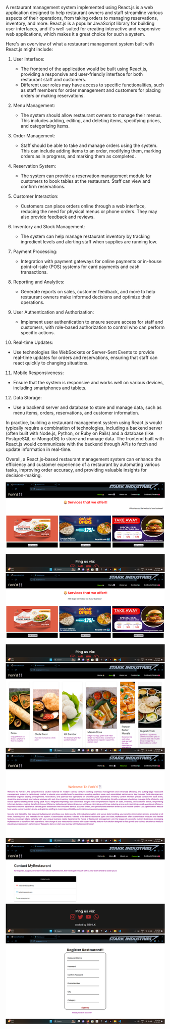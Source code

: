 A restaurant management system implemented using React.js is a web application designed to help restaurant owners and staff streamline various aspects of their operations, from taking orders to managing reservations, inventory, and more. React.js is a popular JavaScript library for building user interfaces, and it's well-suited for creating interactive and responsive web applications, which makes it a great choice for such a system.

Here's an overview of what a restaurant management system built with React.js might include:

1. User Interface:
   - The frontend of the application would be built using React.js, providing a responsive and user-friendly interface for both restaurant staff and customers.
   - Different user roles may have access to specific functionalities, such as staff members for order management and customers for placing orders or making reservations.

2. Menu Management:
   - The system should allow restaurant owners to manage their menus. This includes adding, editing, and deleting items, specifying prices, and categorizing items.

3. Order Management:
   - Staff should be able to take and manage orders using the system. This can include adding items to an order, modifying them, marking orders as in progress, and marking them as completed.

4. Reservation System:
   - The system can provide a reservation management module for customers to book tables at the restaurant. Staff can view and confirm reservations.

5. Customer Interaction:
   - Customers can place orders online through a web interface, reducing the need for physical menus or phone orders. They may also provide feedback and reviews.

6. Inventory and Stock Management:
   - The system can help manage restaurant inventory by tracking ingredient levels and alerting staff when supplies are running low.

7. Payment Processing:
   - Integration with payment gateways for online payments or in-house point-of-sale (POS) systems for card payments and cash transactions.

8. Reporting and Analytics:
   - Generate reports on sales, customer feedback, and more to help restaurant owners make informed decisions and optimize their operations.

9. User Authentication and Authorization:
   - Implement user authentication to ensure secure access for staff and customers, with role-based authorization to control who can perform specific actions.

10. Real-time Updates:
   - Use technologies like WebSockets or Server-Sent Events to provide real-time updates for orders and reservations, ensuring that staff can react quickly to changing situations.

11. Mobile Responsiveness:
   - Ensure that the system is responsive and works well on various devices, including smartphones and tablets.

12. Data Storage:
   - Use a backend server and database to store and manage data, such as menu items, orders, reservations, and customer information.

In practice, building a restaurant management system using React.js would typically require a combination of technologies, including a backend server (often built with Node.js, Python, or Ruby on Rails) and a database (like PostgreSQL or MongoDB) to store and manage data. The frontend built with React.js would communicate with the backend through APIs to fetch and update information in real-time.

Overall, a React.js-based restaurant management system can enhance the efficiency and customer experience of a restaurant by automating various tasks, improving order accuracy, and providing valuable insights for decision-making.

<html>
<img src="https://github.com/Sibhi33/REACT_IRC/blob/main/restaurant-management-system-master/images/Screenshot%202023-12-13%20152331.png">
<img src="https://github.com/Sibhi33/REACT_IRC/blob/main/restaurant-management-system-master/images/Screenshot%202023-12-13%20152401.png">
<img src="https://github.com/Sibhi33/REACT_IRC/blob/main/restaurant-management-system-master/images/Screenshot%202023-12-13%20152413.png">
<img src="https://github.com/Sibhi33/REACT_IRC/blob/main/restaurant-management-system-master/images/Screenshot%202023-12-13%20152425.png">
<img src="https://github.com/Sibhi33/REACT_IRC/blob/main/restaurant-management-system-master/images/Screenshot%202023-12-13%20152434.png">
<img src="https://github.com/Sibhi33/REACT_IRC/blob/main/restaurant-management-system-master/images/Screenshot%202023-12-13%20152443.png">
</html>